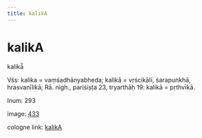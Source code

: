 ```yaml
---
title: kalikA
---
```


# kalikA

kalikā̆  <div n="P" />Vśs: kalika = vaṃśadhānyabheda; kalikā = vṛścikālī, śarapuṅkhā, <div n="lb" />hrasvanīlikā; Rā. nigh., pariśiṣṭa 23, tryarthāḥ 19: kalikā = pṛthvīkā.

lnum: 293

image: [433](https://www.sanskrit-lexicon.uni-koeln.de/scans/csl-apidev/servepdf.php?dict=snp&page=433)

cologne link: [kalikA](https://sanskrit-lexicon.uni-koeln.de/scans/csl-apidev/getword.php?dict=snp&key=kalikA)

